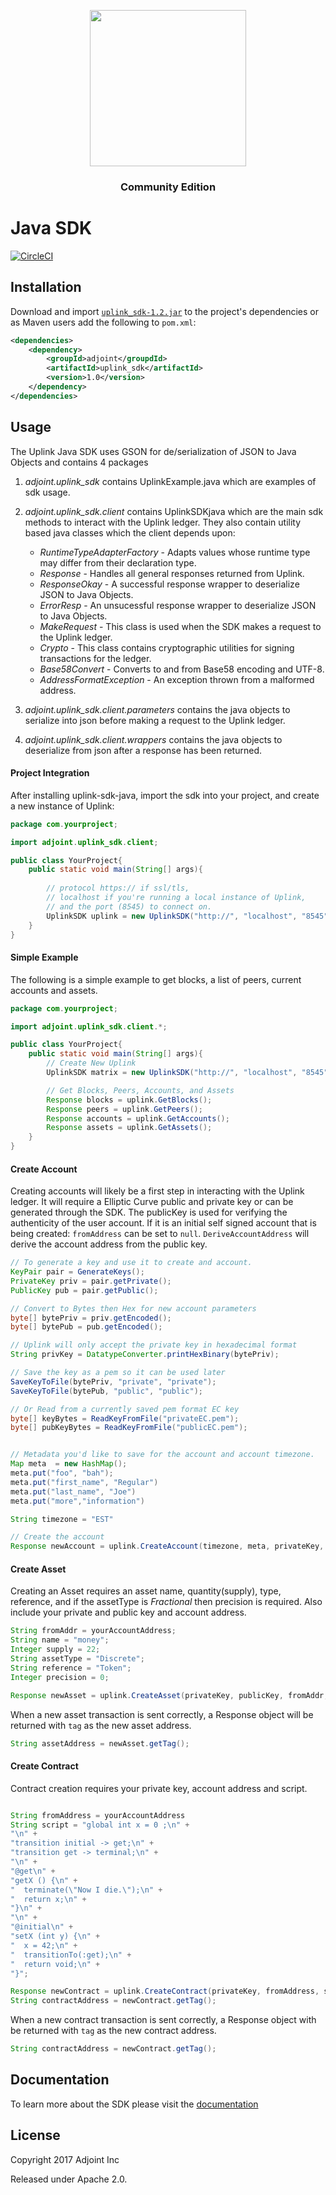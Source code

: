 <p align="center">
  <a href="http://www.adjoint.io"><img src="https://www.adjoint.io/images/logo-small.png" width="250"/></a>
</p>
<h3 align="center">Community Edition</h3>

Java SDK
========

[![CircleCI](https://circleci.com/gh/adjoint-io/uplink-sdk-java/tree/master.svg?style=svg&circle-token=a0e451f3561d9b51f1802567716d4404930c2c4c)](https://circleci.com/gh/adjoint-io/uplink-sdk-java/tree/master)

Installation
------------

Download and import [``uplink_sdk-1.2.jar``](https://github.com/adjoint-io/uplink-sdk-java/releases/download/1.2/uplink_sdk-1.2.jar)
to the project's dependencies or as Maven users add the following to
``pom.xml``:

```xml 
<dependencies>
    <dependency>
        <groupId>adjoint</groupdId>
        <artifactId>uplink_sdk</artifactId>
        <version>1.0</version>
    </dependency>
</dependencies>
```

Usage
-----

The Uplink Java SDK uses GSON for de/serialization of JSON to Java Objects and
contains 4 packages

1. *adjoint.uplink_sdk* contains UplinkExample.java which are examples of sdk
   usage.

2. *adjoint.uplink_sdk.client* contains UplinkSDKjava which are the main sdk
   methods to interact with the Uplink ledger. They also contain utility based
   java classes which the client depends upon:

    * *RuntimeTypeAdapterFactory* - Adapts values whose runtime type may differ from their declaration type.
    * *Response* - Handles all general responses returned from Uplink.
    * *ResponseOkay* - A successful response wrapper to deserialize JSON to Java Objects.
    * *ErrorResp* - An unsucessful response wrapper to deserialize JSON to Java Objects.
    * *MakeRequest* - This class is used when the SDK makes a request to the Uplink ledger.
    * *Crypto* - This class contains cryptographic utilities for signing transactions for the ledger.
    * *Base58Convert* - Converts to and from Base58 encoding and UTF-8.
    * *AddressFormatException* - An exception thrown from a malformed address.

3. *adjoint.uplink_sdk.client.parameters* contains the java objects to serialize
   into json before making a request to the Uplink ledger.

4. *adjoint.uplink_sdk.client.wrappers* contains the java objects to deserialize
   from json after a response has been returned.

#### Project Integration 

After installing uplink-sdk-java, import the sdk into your project, and create a
new instance of Uplink:

```java
package com.yourproject;

import adjoint.uplink_sdk.client;

public class YourProject{
    public static void main(String[] args){
        
        // protocol https:// if ssl/tls,
        // localhost if you're running a local instance of Uplink,
        // and the port (8545) to connect on.
        UplinkSDK uplink = new UplinkSDK("http://", "localhost", "8545")
    }
}
```

#### Simple Example

The following is a simple example to get blocks, a list of peers, current
accounts and assets.

```java
package com.yourproject;

import adjoint.uplink_sdk.client.*;

public class YourProject{
    public static void main(String[] args){
        // Create New Uplink
        UplinkSDK matrix = new UplinkSDK("http://", "localhost", "8545");

        // Get Blocks, Peers, Accounts, and Assets
        Response blocks = uplink.GetBlocks();
        Response peers = uplink.GetPeers();
        Response accounts = uplink.GetAccounts();
        Response assets = uplink.GetAssets();
    }
}

```

#### Create Account

Creating accounts will likely be a first step in interacting with the Uplink ledger. It will require a Elliptic Curve public and private key or can be generated through the SDK. The publicKey is used for verifying the authenticity of the user account. If it is an initial self signed account that is being created: ``fromAddress`` can be set to ``null``.  ``DeriveAccountAddress`` will derive the account address from the public key. 


```java
// To generate a key and use it to create and account.
KeyPair pair = GenerateKeys();
PrivateKey priv = pair.getPrivate();
PublicKey pub = pair.getPublic();

// Convert to Bytes then Hex for new account parameters
byte[] bytePriv = priv.getEncoded();
byte[] bytePub = pub.getEncoded();

// Uplink will only accept the private key in hexadecimal format
String privKey = DatatypeConverter.printHexBinary(bytePriv);

// Save the key as a pem so it can be used later
SaveKeyToFile(bytePriv, "private", "private");
SaveKeyToFile(bytePub, "public", "public");

// Or Read from a currently saved pem format EC key
byte[] keyBytes = ReadKeyFromFile("privateEC.pem"); 
byte[] pubKeyBytes = ReadKeyFromFile("publicEC.pem");


// Metadata you'd like to save for the account and account timezone.
Map meta  = new HashMap();
meta.put("foo", "bah");
meta.put("first_name", "Regular")
meta.put("last_name", "Joe")
meta.put("more","information")

String timezone = "EST"

// Create the account
Response newAccount = uplink.CreateAccount(timezone, meta, privateKey, publicKey, fromAddress);
```

#### Create Asset

Creating an Asset requires an asset name, quantity(supply), type, reference, and if the assetType is *Fractional* then precision is required. Also include your private and public key and account address.

```java
String fromAddr = yourAccountAddress;
String name = "money";
Integer supply = 22;
String assetType = "Discrete";
String reference = "Token";
Integer precision = 0;

Response newAsset = uplink.CreateAsset(privateKey, publicKey, fromAddr, name, supply, assetType, precision, reference, fromAddr);

```
When a new asset transaction is sent correctly, a Response object will be returned with `tag` as the new asset address.

```java
String assetAddress = newAsset.getTag();
```

#### Create Contract

Contract creation requires your private key, account address and script.


```java

String fromAddress = yourAccountAddress
String script = "global int x = 0 ;\n" +
"\n" +
"transition initial -> get;\n" +
"transition get -> terminal;\n" +
"\n" +
"@get\n" +
"getX () {\n" +
"  terminate(\"Now I die.\");\n" +
"  return x;\n" +
"}\n" +
"\n" +
"@initial\n" +
"setX (int y) {\n" +
"  x = 42;\n" +
"  transitionTo(:get);\n" +
"  return void;\n" +
"}";

Response newContract = uplink.CreateContract(privateKey, fromAddress, script);
String contractAddress = newContract.getTag();
```

When a new contract transaction is sent correctly, a Response object with be returned with `tag` as the new contract address.

```java
String contractAddress = newContract.getTag();
```

Documentation
-------------

To learn more about the SDK please visit the
[documentation](https://www.adjoint.io/docs/sdks.html)

License
-------

Copyright 2017 Adjoint Inc

Released under Apache 2.0.
